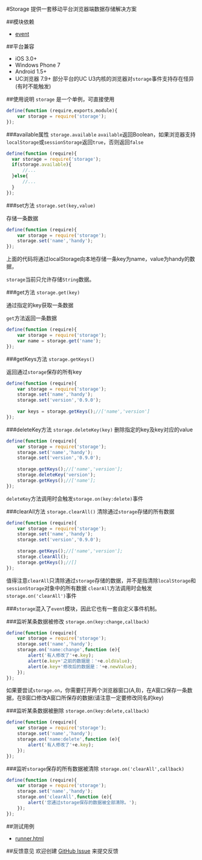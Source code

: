 #Storage
提供一套移动平台浏览器端数据存储解决方案

##模块依赖
- [event](http://github.com/alipay/arale/tree/master/lib/events)

##平台兼容
- iOS 3.0+
- Windows Phone 7
- Android 1.5+
- UC浏览器 7.9+ 部分平台的UC U3内核的浏览器对`storage`事件支持存在怪异(有时不能触发)

##使用说明
`storage` 是一个单例，可直接使用

```js
define(function (require,exports,module){
    var storage = require('storage');
});
```
###available属性 `storage.available`
`available`返回Boolean，如果浏览器支持`localStorage`或`sessionStorage`返回`true`，否则返回`false`

```js
define(function (require){
  var storage = require('storage');
  if(storage.available){
      //...
  }else{
      //...
  }
});
```

###set方法 `storage.set(key,value)`

存储一条数据

```js
define(function (require){
    var storage = require('storage');
    storage.set('name','handy');
});
```
上面的代码将通过localStorage向本地存储一条key为name，value为handy的数据，

`storage`当前只允许存储`String`数据。

###get方法 `storage.get(key)`

通过指定的key获取一条数据

`get`方法返回一条数据

```js
define(function (require){
    var storage = require('storage');
    var name = storage.get('name');
});
```
###getKeys方法 `storage.getKeys()`

返回通过`storage`保存的所有key

```js
define(function (require){
    var storage = require('storage');
    storage.set('name','handy');
    storage.set('version','0.9.0');
    
    var keys = storage.getKeys();//['name','version']
});
```
###deleteKey方法 `storage.deleteKey(key)`
删除指定的key及key对应的value

```js
define(function (require){
    var storage = require('storage');
    storage.set('name','handy');
    storage.set('version','0.9.0');
    
    storage.getKeys();//['name','version'];
    storage.deleteKey('version');
    storage.getKeys();//['name'];
});
```
`deleteKey`方法调用时会触发`storage.on(key:delete)`事件

###clearAll方法 `storage.clearAll()`
清除通过`storage`存储的所有数据

```js
define(function (require){
    var storage = require('storage');
    storage.set('name','handy');
    storage.set('version','0.9.0');
    
    storage.getKeys();//['name','version'];
    storage.clearAll();
    storage.getKeys();//[]
});
```
值得注意`clearAll`只清除通过`storage`存储的数据，并不是指清除`localStorage`和`sessionStorage`对象中的所有数据
`clearAll`方法调用时会触发`storage.on('clearAll')`事件

###`storage`混入了`event`模块，因此它也有一套自定义事件机制。

###监听某条数据被修改 `storage.on(key:change,callback)`

```js
define(function (require){
    var storage = require('storage');
    storage.set('name','handy');
    storage.on('name:change',function (e){
        alert('有人修改了'+e.key);
        alert(e.key+'之前的数据是：'+e.oldValue);
        alert(e.key+'修改后的数据是：'+e.newValue);
    });
});
```
如果要尝试`storage.on`，你需要打开两个浏览器窗口(A,B)，在A窗口保存一条数据，在B窗口修改A窗口所保存的数据(请注意一定要修改同名的key)

###监听某条数据被删除 `storage.on(key:delete,callback)`

```js
define(function (require){
    var storage = require('storage');
    storage.set('name','handy');
    storage.on('name:delete',function (e){
        alert('有人修改了'+e.key);
    });
});
```
###监听`storage`保存的所有数据被清除 `storage.on('clearAll',callback)`

```js
define(function (require){
    var storage = require('storage');
    storage.set('name','handy');
    storage.on('clearAll',function (e){
        alert('您通过storage保存的数据被全部清除。');
    });
});
```
##测试用例
- [runner.html](tests/runner.html)

##反馈意见
欢迎创建 [GitHub Issue](http://github.com/alipay/handy/issues/new) 来提交反馈